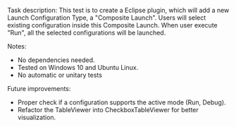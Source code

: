 Task description:
This test is to create a Eclipse plugin, which will add a new Launch Configuration
Type, a "Composite Launch". Users will select existing configuration inside this Composite Launch.
When user execute "Run", all the selected configurations will be launched.

Notes:
- No dependencies needed.
- Tested on Windows 10 and Ubuntu Linux.
- No automatic or unitary tests

Future improvements:
- Proper check if a configuration supports the active mode (Run, Debug).
- Refactor the TableViewer into CheckboxTableViewer for better visualization.